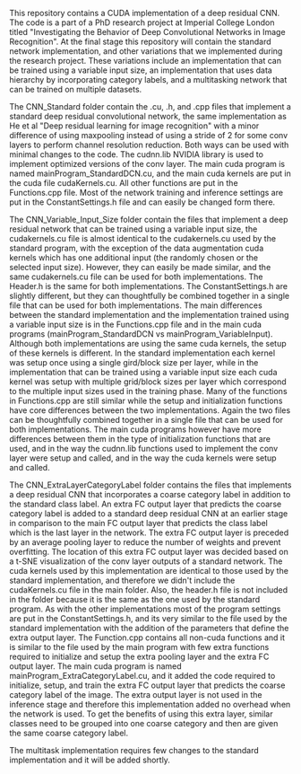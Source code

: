 
This repository contains a CUDA implementation of a deep residual CNN. The code is a part of a PhD research project at Imperial College London titled "Investigating the Behavior of Deep Convolutional Networks in Image Recognition". At the final stage this repository will contain the standard network implementation, and other variations that we implemented during the research project. These variations include an implementation that can be trained using a variable input size, an implementation that uses data hierarchy by incorporating category labels, and a multitasking network that can be trained on multiple datasets.


The CNN_Standard folder contain the .cu, .h, and .cpp files that implement a standard deep residual convolutional network, the same implementation as He et al "Deep residual learning for image recognition" with a minor difference of using maxpooling instead of using a stride of 2 for some conv layers to perform channel resolution reduction. Both ways can be used with minimal changes to the code.  The cudnn.lib NVIDIA library is used to implement optimized versions of the conv layer. The main cuda program is named mainProgram_StandardDCN.cu, and the main cuda kernels are put in the cuda file cudaKernels.cu. All other functions are put in the Functions.cpp file. Most of the network training and inference settings are put in the ConstantSettings.h file and can easily be changed form there. 

The CNN_Variable_Input_Size folder contain the files that implement a deep residual network that can be trained using a variable input size, the cudakernels.cu file is almost identical to the cudakernels.cu used by the standard program, with the exception of the data augmentation cuda kernels which has one additional input (the randomly chosen or the selected input size). However, they can easily be made similar, and the same cudakernels.cu file can be used for both implementations. The Header.h is the same for both implementations. The ConstantSettings.h are slightly different, but they can thoughtfully be combined together in a single file that can be used for both implementations. The main differences between the standard implementation and the implementation trained using a variable input size is in the Functions.cpp file and in the main cuda programs (mainProgram_StandardDCN vs mainProgram_VariableInput). Although both implementations are using the same cuda kernels, the setup of these kernels is different. In the standard implementation each kernel was setup once using a single gird/block size per layer, while in the implementation that can be trained using a variable input size each cuda kernel was setup with multiple grid/block sizes per layer which correspond to the multiple input sizes used in the training phase. Many of the functions in Functions.cpp are still similar while the setup and initialization functions have core differences between the two implementations. Again the two files can be thoughtfully combined together in a single file that can be used for both implementations. The main cuda programs however have more differences between them in the type of initialization functions that are used, and in the way the cudnn.lib functions used to implement the conv layer were setup and called, and in the way the cuda kernels were setup and called. 

The CNN_ExtraLayerCategoryLabel folder contains the files that implements a deep residual CNN that incorporates a coarse category label in addition to the standard class label. An extra FC output layer that predicts the coarse category label is added to a standard deep residual CNN at an earlier stage in comparison to the main FC output layer that predicts the class label which is the last layer in the network. The extra FC output layer is preceded by an average pooling layer to reduce the number of weights and prevent overfitting. The location of this extra FC output layer was decided based on a t-SNE visualization of the conv layer outputs of a standard network. The cuda kernels used by this implementation are identical to those used by the standard implementation, and therefore we didn't include the cudaKernels.cu file in the main folder. Also, the header.h file is not included in the folder because it is the same as the one used by the standard program. As with the other implementations most of the program settings are put in the ConstantSettings.h, and its very similar to the file used by the standard implementation with the addition of the parameters that define the extra output layer. The Function.cpp contains all non-cuda functions and it is similar to the file used by the main program with few extra functions required to initialize and setup the extra pooling layer and the extra FC output layer. The main cuda program is named mainProgram_ExtraCategoryLabel.cu, and it added the code required to initialize, setup, and train the extra FC output layer that predicts the coarse category label of the image. The extra output layer is not used in the inference stage and therefore this implementation added no overhead when the network is used. To get the benefits of using this extra layer, similar classes need to be grouped into one coarse category and then are given the same coarse category label.

The multitask implementation requires few changes to the standard implementation and it will be added shortly.
